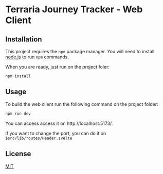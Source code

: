 # Terraria Journey Tracker - Web Client

## Installation

This project requires the `npm` package manager. You will need to install [node.js](https://nodejs.org/en/download/) to run `npm` commands.

When you are ready, just run on the project foler:

```
npm install
```

## Usage

To build the web client run the following command on the project folder:

```sh
npm run dev
```

You can access access it on http://localhost:5173/.

If you want to change the port, you can do it on `$src/lib/routes/Header.svelte`

## License

[MIT](https://choosealicense.com/licenses/mit/)

